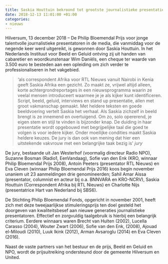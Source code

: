 ```yaml
---
title: Saskia Houttuin bekroond tot grootste journalistieke presentatietalent
date: 2018-12-13 11:01:00 +01:00
categories:
- nieuws
---
```


Hilversum, 13 december 2018 – De Philip Bloemendal Prijs voor jonge talentvolle journalistieke presentatoren in de media, die vanmiddag voor de negende keer werd uitgereikt, is gewonnen door Saskia Houttuin. In het Nederlands Instituut voor Beeld en Geluid ontving zij uit handen van cabaretier en woordkunstenaar Wim Daniëls, een cheque ter waarde van 3.500 euro te besteden aan een opleiding om zich verder te professionaliseren in het vakgebied. 

>‘als correspondent Afrika voor RTL Nieuws vanuit Nairobi in Kenia geeft Saskia Afrika een gezicht. Zo maakt ze, vrijwel altijd alleen, korte achtergrondreportages in een nieuwsprogramma waarin ze veelal mensen introduceert waarmee je je als kijker kunt identificeren. Script, beeld, geluid, interviews en stand up presentatie, allen met groot vakmanschap gemaakt. Met heldere teksten en goede beeldvoering vertelt Saskia het verhaal. Als Saskia zichzelf in beeld brengt is ze innemend en overtuigend. Om zo, solo opererend, je eigen stem en stijl te vinden is bijzonder knap. De duiding in haar presentatie wordt opgebouwd met begrijpelijke taal die goed te volgen is voor iedere kijker. Onder moeilijke condities maakt Saskia heldere keuzes. De jury is dan ook van mening dat hier een uitstekende vakvrouw met een belangrijke taak bezig is' _jury_

De jury, bestaande uit Jan Westerhof (voormalig directeur Radio NPO), Suzanne Bosman (Radio1, EenVandaag), Sofie van den Enk (KRO, winnaar Philip Bloemendal Prijs 2008), Antoin Peeters (presentator RTL Nieuws) en Eva Cleven (winnaar Philip Bloemendal Prijs 2016) koos begin november unaniem uit 23 aanmeldingen drie genomineerden; Sahil Amar Aissa (presentator, columnist en acteur bij o.a. BNNVARA en KRO-NCRV), Saskia Houttuin (Correspondent Afrika bij RTL Nieuws) en Charlotte Nijs (presentatrice Hart van Nederland bij SBS6). 

De Stichting Philip Bloemendal Fonds, opgericht in november 2001, heeft zich met deze tweejaarlijkse stimuleringsprijs ten doel gesteld het doorgeven van kwaliteitsbesef aan nieuwe generaties journalistieke presentatoren. Effectief en zorgvuldig taalgebruik is hierbij een belangrijk criterium. Eerdere winnaars waren Brecht van Hulten (2002), Lucella Carasso (2004), Wouter Zwart (2006), Sofie van den Enk, (2008), Ajouad el-Miloudi (2010), Luuk Ikink (2012), Arman Avsaroglu (2014) en Eva Cleven (2016). 

Naast de vaste partners van het bestuur en de prijs, Beeld en Geluid en NPO, wordt de prijsuitreiking ondersteund door de gemeente Hilversum en United.
